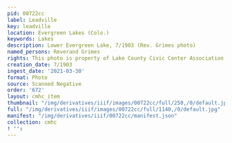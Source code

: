 ```yaml
---
pid: 00722cc
label: Leadville
key: leadville
location: Evergreen Lakes (Colo.)
keywords: Lakes
description: Lower Evergreen Lake, 7/1903 (Rev. Grimes photo)
named_persons: Reverand Grimes
rights: This photo is property of Lake County Civic Center Association.
creation_date: 7/1903
ingest_date: '2021-03-30'
format: Photo
source: Scanned Negative
order: '672'
layout: cmhc_item
thumbnail: "/img/derivatives/iiif/images/00722cc/full/250,/0/default.jpg"
full: "/img/derivatives/iiif/images/00722cc/full/1140,/0/default.jpg"
manifest: "/img/derivatives/iiif/00722cc/manifest.json"
collection: cmhc
! '': 
---
```

